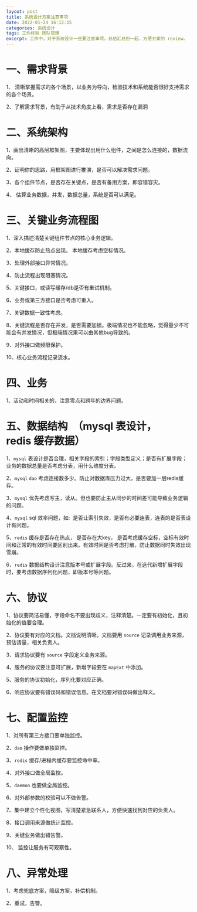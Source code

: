 ```yaml
---
layout: post
title: 系统设计方案注意事项
date: 2022-01-24 16:12:15
categories: 系统设计  
tags: 工作经验 团队管理
excerpt: 工作中，对于系统设计一些要注意事项，总结汇总到一起，方便方案的 review。
---
```



# 一、需求背景

1、 清晰掌握需求的各个场景，以业务为导向，检验技术和系统能否很好支持需求的各个场景。

2、了解需求背景，有助于从技术角度上看，需求是否存在漏洞
  

# 二、系统架构

  
1、画出清晰的高层框架图，主要体现出用什么组件，之间是怎么连接的，数据流向。

2、证明你的思路，用框架图进行推演，是否可以解决需求问题。

3、各个组件节点，是否存在关键点，是否有备用方案，即容错容灾。

4、 估算业务数据，并发，数据总量，系统是否可以满足。

  
# 三、关键业务流程图

  
1、深入描述清楚关键组件节点的核心业务逻辑。

2、本地缓存防止热点出现。 本地缓存考虑空标情况。

3、处理外部接口异常情况。

4、防止流程出现阻塞情况。

5、关键接口，或读写缓存/db是否有重试机制。

6、业务或第三方接口是否考虑可重入。

7、关键数据一致性考虑。

8、关键流程是否存在并发，是否需要加锁。极端情况也不能忽略，觉得量少不可能会有并发情况，但极端情况果可以由其他bug导致的。

9、对外接口做频限保护。

10、核心业务流程记录流水。

  

# 四、业务
  
1、活动和时间相关的，注意零点和跨年的边界问题。

  
# 五、数据结构  （mysql 表设计，redis 缓存数据）

1、`mysql` 表设计是否合理，相关字段的索引；字段类型定义；是否有扩展字段；业务的数据总量是否考虑分表，用什么维度分表。

2、`mysql` `dao` 考虑连接数多少。防止对数据库压力过大，是否要加一层redis缓存。

3、`mysql` 优先考虑写主，读从。但也要防止主从同步的时间差可能导致业务逻辑的问题。

4、`mysql` sql 效率问题，如:  是否让索引失效，是否有必要连表，连表的是否表设计有问题。

5、`redis` 缓存是否存在热点， 是否存在大key， 是否考虑缓存空标，空标有效时间和正常的有效时间要区别出来。有效时间是否考虑打散，防止数据同时失效出现雪崩。

6、`redis` 数据结构设计注意版本号或扩展字段。反过来，在迭代新增扩展字段时，要考虑数据序列化问题，即版本号等问题。

  

# 六、协议

1、协议要简洁易懂，字段命名不要出现歧义，注释清楚。一定要有初始化，且初始化的值要合理。

2、协议要有对应的文档。文档说明清晰。文档要用 `source` 记录调用业务来源，预估请量，相关负责人。

3、请求协议要有 `source` 字段定义业务来源。

4、服务的协议要注意可扩展，新增字段要在 `mapExt` 中添加。

5、服务的协议初始化，序列化要对应正确。

6、响应协议要有错误码和错误信息。在文档要对错误码做出释义。

  

# 七、配置监控

1、对所有第三方接口要单独监控。

2、`dao` 操作要做单独监控。

3、`redis` 缓存/进程内缓存要监控命中率。

4、对外接口做全局监控。

5、`daemon` 也要做全局监控。

6、对外部参数的校验可以不做告警。

7、集中建立个性化视图，写清楚紧急联系人，方便快速找到对应的负责人。

8、接口调用来源做统计监控。

9、关键业务做出错告警。

10、 监控让服务有可观察性。
  

# 八、异常处理


1、考虑兜底方案，降级方案，补偿机制。

2、重试，告警。